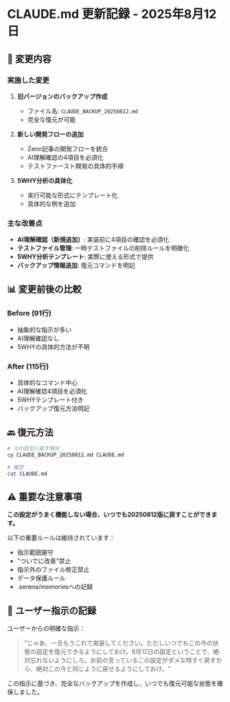 # CLAUDE.md 更新記録 - 2025年8月12日

## 🔄 変更内容

### 実施した変更
1. **旧バージョンのバックアップ作成**
   - ファイル名: `CLAUDE_BACKUP_20250812.md`
   - 完全な復元が可能

2. **新しい開発フローの追加**
   - Zenn記事の開発フローを統合
   - AI理解確認の4項目を必須化
   - テストファースト開発の具体的手順

3. **5WHY分析の具体化**
   - 実行可能な形式にテンプレート化
   - 具体的な例を追加

### 主な改善点
- **AI理解確認（新規追加）**: 実装前に4項目の確認を必須化
- **テストファイル管理**: 一時テストファイルの削除ルールを明確化
- **5WHY分析テンプレート**: 実際に使える形式で提供
- **バックアップ情報追加**: 復元コマンドを明記

## 📊 変更前後の比較

### Before (91行)
- 抽象的な指示が多い
- AI理解確認なし
- 5WHYの具体的方法が不明

### After (115行)
- 具体的なコマンド中心
- AI理解確認4項目を必須化
- 5WHYテンプレート付き
- バックアップ復元方法明記

## 🔙 復元方法

```bash
# 元の設定に戻す場合
cp CLAUDE_BACKUP_20250812.md CLAUDE.md

# 確認
cat CLAUDE.md
```

## ⚠️ 重要な注意事項

**この設定がうまく機能しない場合、いつでも20250812版に戻すことができます。**

以下の重要ルールは維持されています：
- 指示範囲厳守
- "ついでに改善"禁止
- 指示外のファイル修正禁止
- データ保護ルール
- .serena/memoriesへの記録

## 📝 ユーザー指示の記録

ユーザーからの明確な指示：
> "じゃあ、一旦もうこれで実装してください。ただしいつでもこの今の状態の設定を復元できるようにしておけ。8月12日の設定ということで、絶対忘れないようにしろ。お前の言っているこの設定がダメな時すぐ戻すから、絶対この今と同じように戻せるようにしておけ。"

この指示に基づき、完全なバックアップを作成し、いつでも復元可能な状態を確保しました。